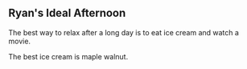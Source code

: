 ## Ryan's Ideal Afternoon

The best way to relax after a long day is to eat ice cream and watch a movie.

The best ice cream is maple walnut.
